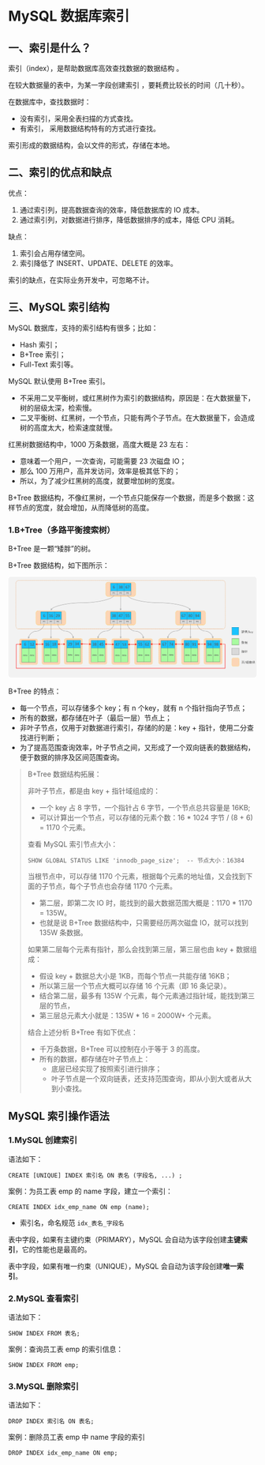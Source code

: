 # MySQL 数据库索引

## 一、索引是什么？

索引（index），是帮助数据库高效查找数据的数据结构 。

在较大数据量的表中，为某一字段创建索引 ，要耗费比较长的时间（几十秒）。

在数据库中，查找数据时：

- 没有索引，采用全表扫描的方式查找。
- 有索引， 采用数据结构特有的方式进行查找。

索引形成的数据结构，会以文件的形式，存储在本地。

## 二、索引的优点和缺点

优点：

1. 通过索引列，提高数据查询的效率，降低数据库的 IO 成本。
2. 通过索引列，对数据进行排序，降低数据排序的成本，降低 CPU 消耗。

缺点：

1. 索引会占用存储空间。
2. 索引降低了 INSERT、UPDATE、DELETE 的效率。

索引的缺点，在实际业务开发中，可忽略不计。

## 三、MySQL 索引结构

MySQL 数据库，支持的索引结构有很多；比如：

- Hash 索引；
- B+Tree 索引；
- Full-Text 索引等。

MySQL 默认使用 B+Tree 索引。

- 不采用二叉平衡树，或红黑树作为索引的数据结构，原因是：在大数据量下，树的层级太深，检索慢。
- 二叉平衡树、红黑树，一个节点，只能有两个子节点。在大数据量下，会造成树的高度太大，检索速度就慢。

红黑树数据结构中，1000 万条数据，高度大概是 23 左右：

- 意味着一个用户，一次查询，可能需要 23 次磁盘 IO；
- 那么 100 万用户，高并发访问，效率是极其低下的；
- 所以，为了减少红黑树的高度，就要增加树的宽度。

B+Tree 数据结构，不像红黑树，一个节点只能保存一个数据，而是多个数据：这样节点的宽度，就会增加，从而降低树的高度。

### 1.B+Tree（多路平衡搜索树）

B+Tree 是一颗“矮胖”的树。

B+Tree 数据结构，如下图所示：

![B+Tree数据结构](NoteAssets/B+Tree数据结构.png)

B+Tree 的特点：

- 每一个节点，可以存储多个 key；有 n 个key，就有 n 个指针指向子节点；
- 所有的数据，都存储在叶子（最后一层）节点上；
- 非叶子节点，仅用于对数据进行索引，存储的的是：key + 指针，使用二分查找进行判断；
- 为了提高范围查询效率，叶子节点之间，又形成了一个双向链表的数据结构，便于数据的排序及区间范围查询。

> B+Tree 数据结构拓展：
>
> 非叶子节点，都是由 key + 指针域组成的：
>
> - 一个 key 占 8 字节，一个指针占 6 字节，一个节点总共容量是 16KB;
> - 可以计算出一个节点，可以存储的元素个数：16 * 1024 字节 / (8 + 6) = 1170 个元素。
>
> 查看 MySQL 索引节点大小：
>
> ```mysql
> SHOW GLOBAL STATUS LIKE 'innodb_page_size';  -- 节点大小：16384
> ```
>
> 当根节点中，可以存储 1170 个元素，根据每个元素的地址值，又会找到下面的子节点，每个子节点也会存储 1170 个元素。
>
> - 第二层，即第二次 IO 时，能找到的最大数据范围大概是：1170 * 1170 = 135W。
> - 也就是说 B+Tree 数据结构中，只需要经历两次磁盘 IO，就可以找到 135W 条数据。
>
> 如果第二层每个元素有指针，那么会找到第三层，第三层也由 key + 数据组成：
>
> - 假设 key + 数据总大小是 1KB，而每个节点一共能存储 16KB；
> - 所以第三层一个节点大概可以存储 16 个元素（即 16 条记录）。
> - 结合第二层，最多有 135W 个元素，每个元素通过指针域，能找到第三层的节点，
> - 第三层总元素大小就是：135W * 16 = 2000W+ 个元素。
>
> 结合上述分析 B+Tree 有如下优点：
>
> - 千万条数据，B+Tree 可以控制在小于等于 3 的高度。
> - 所有的数据，都存储在叶子节点上：
>   - 底层已经实现了按照索引进行排序；
>   - 叶子节点是一个双向链表，还支持范围查询，即从小到大或者从大到小查找。

## MySQL 索引操作语法

### 1.MySQL 创建索引

语法如下：

```mysql
CREATE [UNIQUE] INDEX 索引名 ON 表名 (字段名, ...) ;
```

案例：为员工表 emp 的 name 字段，建立一个索引：

```mysql
CREATE INDEX idx_emp_name ON emp (name);
```

- 索引名，命名规范 `idx_表名_字段名`

表中字段，如果有主键约束（PRIMARY），MySQL 会自动为该字段创建**主键索引**，它的性能也是最高的。

表中字段，如果有唯一约束（UNIQUE），MySQL 会自动为该字段创建**唯一索引**。

### 2.MySQL 查看索引

语法如下：

```mysql
SHOW INDEX FROM 表名;
```

案例：查询员工表 emp 的索引信息：

```mysql
SHOW INDEX FROM emp;
```

### 3.MySQL 删除索引

语法如下：

```mysql
DROP INDEX 索引名 ON 表名;
```

案例：删除员工表 emp 中 name 字段的索引

```mysql
DROP INDEX idx_emp_name ON emp;
```
